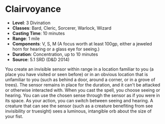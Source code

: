 # Clairvoyance

- **Level**: 3 Divination
- **Classes**: Bard, Cleric, Sorcerer, Warlock, Wizard
- **Casting Time**: 10 minutes
- **Range**: 1 mile
- **Components**: V, S, M (A focus worth at least 100gp, either a jeweled horn for hearing or a glass eye for seeing.)
- **Duration**: Concentration, up to 10 minutes
- **Source**: 5.1 SRD (D&D 2014)

You create an invisible sensor within range in a location familiar to you (a place you have visited or seen before) or in an obvious location that is unfamiliar to you (such as behind a door, around a corner, or in a grove of trees). The sensor remains in place for the duration, and it can't be attacked or otherwise interacted with. When you cast the spell, you choose seeing or hearing. You can use the chosen sense through the sensor as if you were in its space. As your action, you can switch between seeing and hearing. A creature that can see the sensor (such as a creature benefiting from see invisibility or truesight) sees a luminous, intangible orb about the size of your fist.

